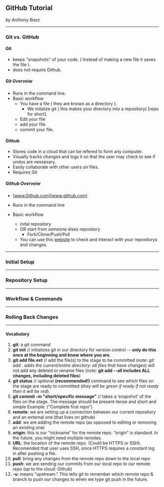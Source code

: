## GitHub Tutorial

_by Anthony Baez_

---
### Git vs. GitHub
#### Git 
* keeps "snapshots" of your code. ( Instead of making a new file it saves the file ).
* does not require Github.
##### Git Overveiw
* Runs in the command line.
* Basic workflow
  * You have a file ( they are known as a directory ).
    * We initalize git ( this makes your directory into a repository) [repo for short].
  * Edit your file 
  * add your file.
  * commit your file.
 
#### Github
* Stores code in a cloud that can be refered to form any computer.
* Visually tracks changes and logs it so that the user may check to see if undos are nessesary.
* Easily collaborate with other users on files.
* Requires Git
##### Github Overveiw
* [www.Github.com](www.github.com) 

* Runs in the command line
* Basic workflow
  * inital repository
  * OR start from someone elses repository 
    * Fork/Clone/Push/Pull
  * You can use this [website](www.github.com) to check and interact with your repositorys and changes.
  

---
### Initial Setup



---
### Repository Setup



---
### Workflow & Commands



---
### Rolling Back Changes



---
#### Vocabulary 
1. **git**: a git command
2. **git init** // initializes git in our directory for version control -- **only do this once at the beginning and know where you are.**
3. **git add file.ext** // add the file(s) to the stage to be committed (_note: git add . adds the current/entire directory: all files that have changes_) will not add any deleted or rename files
(note: **git add --all  includes ALL changes, including deleted files**)
4. **git status** // optional **(recommended!)** command to see which files on the stage are ready to committed (_they will be green if ready if not ready then it will be red_).
5. **git commit -m "short/specific message"** // takes a ‘snapshot’ of the files on the stage. The message should be present-tense and short and simple Example: ("Complete first repo")
6. **remote**: we are setting up a connection between our current repository and an external one (that lives on github)
7. **add**: we are adding the remote repo (as opposed to editing or removing an existing one)
8. **origin**: this is our “nickname” for the remote repo.  “origin” is standard.  In the future, you might need multiple remotes.
9. **URL**: the location of the remote repo.  (Could be HTTPS or SSH). Recomended that user uses SSH, since HTTPS requires a constant log in after pushing a file.
10. **pull**: bring any changes from the remote repo down to the local repo
11. **push**: we are sending our commits from our local repo to our remote repo (up to the cloud: Github)
12. **-u**: means “upstream.” This tells git to remember which remote repo & branch to push our changes to when we type git push in the future.
